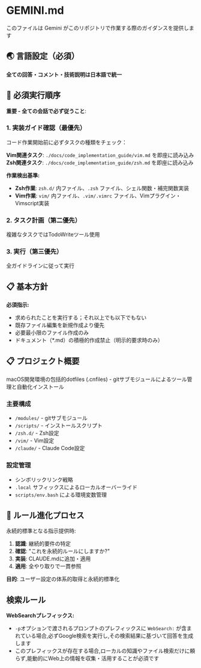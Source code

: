 # GEMINI.md

このファイルは Gemini がこのリポジトリで作業する際のガイダンスを提供します

## 🌏 言語設定（必須）

**全ての回答・コメント・技術説明は日本語で統一**

## 🚨 必須実行順序

**重要 - 全ての会話で必ず従うこと**:

### 1. 実装ガイド確認（最優先）
コード作業開始前に必ずタスクの種類をチェック：

**Vim関連タスク**: `./docs/code_implementation_guide/vim.md` を即座に読み込み
**Zsh関連タスク**: `./docs/code_implementation_guide/zsh.md` を即座に読み込み

**作業検出基準:**
- **Zsh作業**: `zsh.d/` 内ファイル、`.zsh` ファイル、シェル関数・補完関数実装
- **Vim作業**: `vim/` 内ファイル、`.vim/.vimrc` ファイル、Vimプラグイン・Vimscript実装

### 2. タスク計画（第二優先）
複雑なタスクではTodoWriteツール使用

### 3. 実行（第三優先）
全ガイドラインに従って実行

## 📋 基本方針

**必須指示:**
- 求められたことを実行する；それ以上でも以下でもない
- 既存ファイル編集を新規作成より優先
- 必要最小限のファイル作成のみ
- ドキュメント（*.md）の積極的作成禁止（明示的要求時のみ）

## 📋 プロジェクト概要

macOS開発環境の包括的dotfiles (.cnfiles) - gitサブモジュールによるツール管理と自動化インストール

### 主要構成
- `/modules/` - gitサブモジュール
- `/scripts/` - インストールスクリプト
- `/zsh.d/` - Zsh設定
- `/vim/` - Vim設定
- `/claude/` - Claude Code設定

### 設定管理
- シンボリックリンク戦略
- `.local` サフィックスによるローカルオーバーライド
- `scripts/env.bash` による環境変数管理

## 🔄 ルール進化プロセス

永続的標準となる指示提供時:
1. **認識**: 継続的要件の特定
2. **確認**: "これを永続的ルールにしますか?"
3. **実装**: CLAUDE.mdに追加・適用
4. **適用**: 全やり取りで一貫参照

**目的**: ユーザー設定の体系的取得と永続的標準化

## 検索ルール

**WebSearchプレフィックス:**
- `-p`オプションで渡されるプロンプトのプレフィックスに `WebSearch:` が含まれている場合,必ずGoogle検索を実行し,その検索結果に基づいて回答を生成します
- このプレフィックスが存在する場合,ローカルの知識やファイル検索だけに頼らず,能動的にWeb上の情報を収集・活用することが必須です

